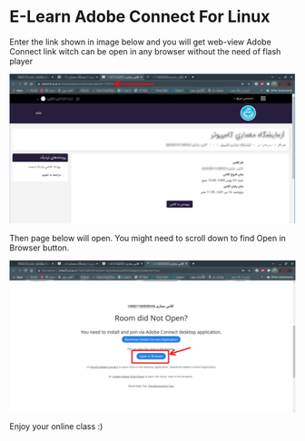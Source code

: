 # E-Learn Adobe Connect For Linux

Enter the link shown in image below and you will get web-view Adobe Connect link witch can be open in any browser without the need of flash player

![](https://raw.githubusercontent.com/SM2A/E_Learn_Adobe_Connect_Linux/main/res/1.jpg)

Then page below will open. You might need to scroll down to find Open in Browser button.

![](https://raw.githubusercontent.com/SM2A/E_Learn_Adobe_Connect_Linux/main/res/2.jpg)

Enjoy your online class :)
